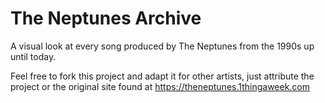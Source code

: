 # The Neptunes Archive

A visual look at every song produced by The Neptunes from the 1990s up until today.

Feel free to fork this project and adapt it for other artists, just attribute the project or the original site found at https://theneptunes.1thingaweek.com
